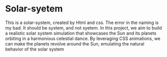 # Solar-syetem
This is a solar-system, created by Html and css. The error in the naming is my bad. It should be system, and not syetem. 
In this project, we aim to build a realistic solar system simulation that showcases the Sun and its planets orbiting in a harmonious celestial dance. By leveraging CSS animations, we can make the planets revolve around the Sun, emulating the natural behavior of the solar system
